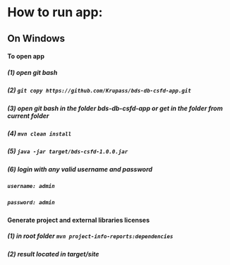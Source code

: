 # How to run app:
## On Windows
#### To open app
##### (1) open git bash
##### (2) `git copy https://github.com/Krupass/bds-db-csfd-app.git`
##### (3) open git bash in the folder bds-db-csfd-app or get in the folder from current folder
##### (4) `mvn clean install`
##### (5) `java -jar target/bds-csfd-1.0.0.jar`
##### (6) login with any valid username and password
##### `username: admin`
##### `password: admin`
#### Generate project and external libraries licenses
##### (1) in root folder `mvn project-info-reports:dependencies`
##### (2) result located in target/site
